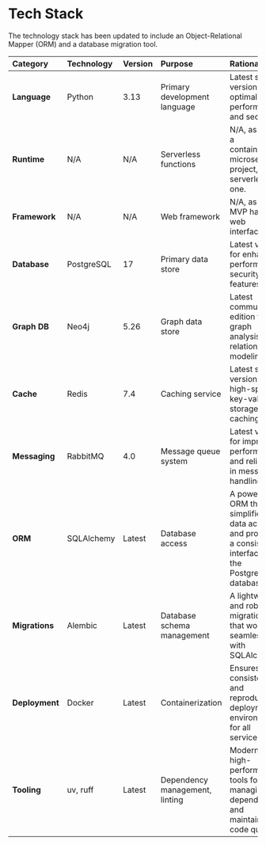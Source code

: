 # Tech Stack

The technology stack has been updated to include an Object-Relational Mapper (ORM) and a database migration tool.

| Category | Technology | Version | Purpose | Rationale |
| :--- | :--- | :--- | :--- | :--- |
| **Language** | Python | 3.13 | Primary development language | Latest stable version for optimal performance and security. |
| **Runtime** | N/A | N/A | Serverless functions | N/A, as this is a containerized microservices project, not a serverless one. |
| **Framework** | N/A | N/A | Web framework | N/A, as the MVP has no web interface. |
| **Database** | PostgreSQL | 17 | Primary data store | Latest version for enhanced performance, security, and features. |
| **Graph DB** | Neo4j | 5.26 | Graph data store | Latest community edition for graph analysis and relationship modeling. |
| **Cache** | Redis | 7.4 | Caching service | Latest stable version for high-speed key-value storage and caching. |
| **Messaging** | RabbitMQ | 4.0 | Message queue system | Latest version for improved performance and reliability in message handling. |
| **ORM** | SQLAlchemy | Latest | Database access | A powerful ORM that simplifies data access and provides a consistent interface to the PostgreSQL database. |
| **Migrations**| Alembic | Latest | Database schema management | A lightweight and robust migration tool that works seamlessly with SQLAlchemy. |
| **Deployment**| Docker | Latest | Containerization | Ensures a consistent and reproducible deployment environment for all services. |
| **Tooling** | uv, ruff | Latest | Dependency management, linting | Modern, high-performance tools for managing dependencies and maintaining code quality. |
